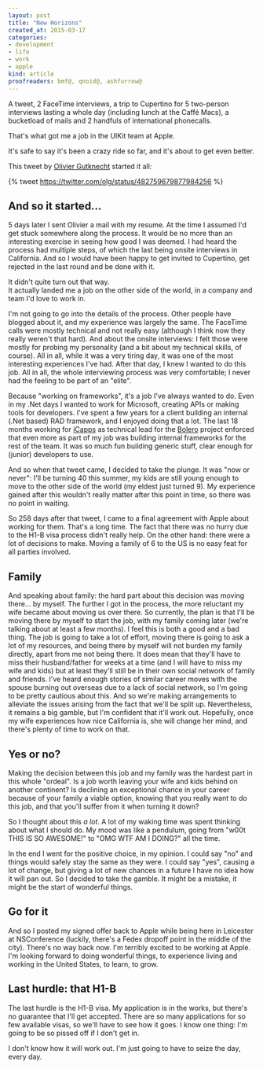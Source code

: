 ```yaml
---
layout: post
title: "New Horizons"
created_at: 2015-03-17
categories:
- development
- life
- work
- apple
kind: article
proofreaders: bmf@, qnoid@, ashfurrow@
---
```


A tweet, 2 FaceTime interviews, a trip to Cupertino for 5 two-person interviews lasting a whole day (including lunch at the Caffé Macs), a bucketload of mails and 2 handfuls of international phonecalls.

That's what got me a job in the UIKit team at Apple.

It's safe to say it's been a crazy ride so far, and it's about to get even better.

<!-- more -->

This tweet by [Olivier Gutknecht](http://twitter.com/olg) started it all:

{% tweet https://twitter.com/olg/status/482759679877984256 %}

## And so it started...

5 days later I sent Olivier a mail with my resume. At the time I assumed I'd get stuck somewhere along the process. It would be no more than an interesting exercise in seeing how good I was deemed. I had heard the process had multiple steps, of which the last being onsite interviews in California. And so I would have been happy to get invited to Cupertino, get rejected in the last round and be done with it.

It didn't quite turn out that way.<br>
It actually landed me a job on the other side of the world, in a company and team I'd love to work in.

I'm not going to go into the details of the process. Other people have blogged about it, and my experience was largely the same. The FaceTime calls were mostly technical and not really easy (although I think now they really weren't that hard). And about the onsite interviews: I felt those were mostly for probing my personality (and a bit about my technical skills, of course). All in all, while it was a very tiring day, it was one of the most interesting experiences I've had. After that day, I knew I wanted to do this job. All in all, the whole interviewing process was very comfortable; I never had the feeling to be part of an "elite".

Because "working on frameworks", it's a job I've always wanted to do. Even in my .Net days I wanted to work for Microsoft, creating APIs or making tools for developers. I've spent a few years for a client building an internal (.Net based) RAD framework, and I enjoyed doing that a lot. The last 18 months working for [iCapps](http://icapps.com) as technical lead for the [Bolero](https://www.bolero.be/nl/platformen/mobile) project enforced that even more as part of my job was building internal frameworks for the rest of the team. It was so much fun building generic stuff, clear enough for (junior) developers to use.

And so when that tweet came, I decided to take the plunge. It was "now or never": I'll be turning 40 this summer, my kids are still young enough to move to the other side of the world (my eldest just turned 9). My experience gained after this wouldn't really matter after this point in time, so there was no point in waiting.

So 258 days after that tweet, I came to a final agreement with Apple about working for them. That's a long time. The fact that there was no hurry due to the H1-B visa process didn't really help. On the other hand: there were a lot of decisions to make. Moving a family of 6 to the US is no easy feat for all parties involved.

## Family

And speaking about family: the hard part about this decision was moving there... by myself. The further I got in the process, the more reluctant my wife became about moving us over there. So currently, the plan is that I'll be moving there by myself to start the job, with my family coming later (we're talking about at least a few months). I feel this is both a good and a bad thing. The job is going to take a lot of effort, moving there is going to ask a lot of my resources, and being there by myself will not burden my family directly, apart from me not being there. It does mean that they'll have to miss their husband/father for weeks at a time (and I will have to miss my wife and kids) but at least they'll still be in their own social network of family and friends. I've heard enough stories of similar career moves with the spouse burning out overseas due to a lack of social network, so I'm going to be pretty cautious about this. And so we're making arrangements to alleviate the issues arising from the fact that we'll be split up. Nevertheless, it remains a big gamble, but I'm confident that it'll work out. Hopefully, once my wife experiences how nice California is, she will change her mind, and there's plenty of time to work on that.

## Yes or no?

Making the decision between this job and my family was the hardest part in this whole "ordeal". Is a job worth leaving your wife and kids behind on another continent? Is declining an exceptional chance in your career because of your family a viable option, knowing that you really want to do this job, and that you'll suffer from it when turning it down?

So I thought about this *a lot*. A lot of my waking time was spent thinking about what I should do. My mood was like a pendulum, going from "w00t THIS IS SO AWESOME!" to "OMG WTF AM I DOING?" all the time.

In the end I went for the positive choice, in my opinion. I could say "no" and things would safely stay the same as they were. I could say "yes", causing a lot of change, but giving a lot of new chances in a future I have no idea how it will pan out. So I decided to take the gamble. It might be a mistake, it might be the start of wonderful things.

## Go for it

And so I posted my signed offer back to Apple while being here in Leicester at NSConference (luckily, there's a Fedex dropoff point in the middle of the city). There's no way back now. I'm terribly excited to be working at Apple. I'm looking forward to doing wonderful things, to experience living and working in the United States, to learn, to grow.

## Last hurdle: that H1-B

The last hurdle is the H1-B visa. My application is in the works, but there's no guarantee that I'll get accepted. There are so many applications for so few available visas, so we'll have to see how it goes. I know one thing: I'm going to be so pissed off if I don't get in.

I don't know how it will work out. I'm just going to have to seize the day, every day.
